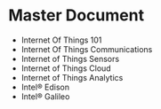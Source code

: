 Master Document
==

- Internet Of Things 101
- Internet Of Things Communications
- Internet of Things Sensors
- Internet of Things Cloud
- Internet of Things Analytics
- Intel® Edison
- Intel® Galileo

